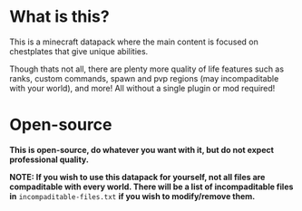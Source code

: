 # What is this?
This is a minecraft datapack where the main content is focused on chestplates that give unique abilities.

Though thats not all, there are plenty more quality of life features such as ranks, custom commands, spawn and pvp regions (may incompaditable with your world), and more! All without a single plugin or mod required!

# Open-source
**This is open-source, do whatever you want with it, but do not expect professional quality.**

**NOTE: If you wish to use this datapack for yourself, not all files are compaditable with every world. There will be a list of incompaditable files in** `incompaditable-files.txt` **if you wish to modify/remove them.**

